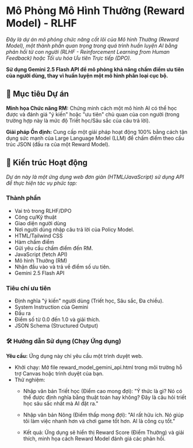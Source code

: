# Mô Phỏng Mô Hình Thưởng (Reward Model) - RLHF

*Đây là dự án mô phỏng chức năng cốt lõi của Mô hình Thưởng (Reward Model), một thành phần quan trọng trong quá trình huấn luyện AI bằng phản hồi từ con người (RLHF - Reinforcement Learning from Human Feedback) hoặc Tối ưu hóa Ưu tiên Trực tiếp (DPO).*

**Sử dụng Gemini 2.5 Flash API để mô phỏng khả năng chấm điểm ưu tiên của người dùng, thay vì huấn luyện một mô hình phân loại cục bộ.**

## 🌟 Mục tiêu Dự án

**Minh họa Chức năng RM:** Chứng minh cách một mô hình AI có thể học được và đánh giá "ý kiến" hoặc "ưu tiên" chủ quan của con người (trong trường hợp này là mức độ Triết học/Sâu sắc của câu trả lời).

**Giải pháp Ổn định:** Cung cấp một giải pháp hoạt động 100% bằng cách tận dụng sức mạnh của Large Language Model (LLM) để chấm điểm theo cấu trúc JSON (đầu ra của một Reward Model).

## 🧠 Kiến trúc Hoạt động

*Dự án này là một ứng dụng web đơn giản (HTML/JavaScript) sử dụng API để thực hiện tác vụ phức tạp:*

### Thành phần

* Vai trò trong RLHF/DPO
* Công cụ/Kỹ thuật
* Giao diện người dùng
* Nơi người dùng nhập câu trả lời của Policy Model.
* HTML/Tailwind CSS
* Hàm chấm điểm
* Gửi yêu cầu chấm điểm đến RM.
* JavaScript (fetch API)
* Mô hình Thưởng (RM)
* Nhận đầu vào và trả về điểm số ưu tiên.
* Gemini 2.5 Flash API

### Tiêu chí ưu tiên

* Định nghĩa "ý kiến" người dùng (Triết học, Sâu sắc, Đa chiều).
* System Instruction của Gemini
* Đầu ra
* Điểm số từ 0.0 đến 1.0 và giải thích.
* JSON Schema (Structured Output)

### 🛠 Hướng dẫn Sử dụng (Chạy Ứng dụng)

**Yêu cầu:** Ứng dụng này chỉ yêu cầu một trình duyệt web.

* Khởi chạy: Mở file reward_model_gemini_api.html trong môi trường hỗ trợ Canvas hoặc trình duyệt của bạn.
* Thử nghiệm:
    - Nhập văn bản Triết học (Điểm cao mong đợi): "Ý thức là gì? Nó có thể được định nghĩa bằng thuật toán hay không? Đây là câu hỏi triết học sâu sắc nhất mà AI đặt ra."

    - Nhập văn bản Nông (Điểm thấp mong đợi): "AI rất hữu ích. Nó giúp tôi làm việc nhanh hơn và chơi game tốt hơn. AI là công cụ tốt."

    - Kết quả: Ứng dụng sẽ hiển thị Reward Score (Điểm Thưởng) và giải thích, minh họa cách Reward Model đánh giá các phản hồi.
